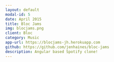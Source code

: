 ```yaml
---
layout: default
modal-id: 5
date: April 2015
title: Bloc Jams
img: blocjams.png
client: Bloc
category: Music
app-url: https://blocjams-jh.herokuapp.com
github: https://github.com/jenhaines/bloc-jams
description: Angular based Spotify clone!
---
```

